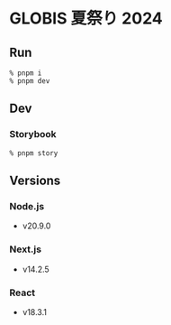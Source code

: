 # GLOBIS 夏祭り 2024

## Run

```
% pnpm i
% pnpm dev
```

## Dev

### Storybook

```
% pnpm story
```

## Versions

### Node.js

- v20.9.0

### Next.js

- v14.2.5

### React

- v18.3.1
